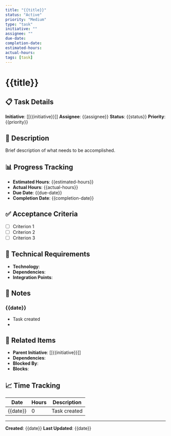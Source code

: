 ```yaml
---
title: "{{title}}"
status: "Active"
priority: "Medium"
type: "task"
initiative: ""
assignee: ""
due-date: 
completion-date: 
estimated-hours: 
actual-hours: 
tags: [task]
---
```


# {{title}}

## 📋 Task Details

**Initiative**: [[{{initiative}}]]
**Assignee**: {{assignee}}
**Status**: {{status}}
**Priority**: {{priority}}

## 🎯 Description

Brief description of what needs to be accomplished.

## 📊 Progress Tracking

- **Estimated Hours**: {{estimated-hours}}
- **Actual Hours**: {{actual-hours}}
- **Due Date**: {{due-date}}
- **Completion Date**: {{completion-date}}

## ✅ Acceptance Criteria

- [ ] Criterion 1
- [ ] Criterion 2
- [ ] Criterion 3

## 🔧 Technical Requirements

- **Technology**: 
- **Dependencies**: 
- **Integration Points**: 

## 📝 Notes

### {{date}}
- Task created
- 

## 🔗 Related Items

- **Parent Initiative**: [[{{initiative}}]]
- **Dependencies**: 
- **Blocked By**: 
- **Blocks**: 

## 📈 Time Tracking

| Date | Hours | Description |
|------|-------|-------------|
| {{date}} | 0 | Task created |

---

**Created**: {{date}}
**Last Updated**: {{date}} 
